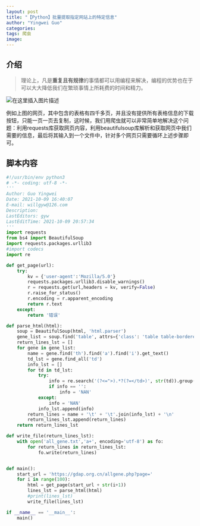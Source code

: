```yaml
---
layout: post
title: "【Python】批量提取指定网站上的特定信息"
author: "Yingwei Guo"
categories: 
tags: 爬虫
image: 
---
```




## 介绍

> 理论上，凡是**重复且有规律**的事情都可以用编程来解决，编程的优势也在于可以大大降低我们在繁琐事情上所耗费的时间和精力。

![在这里插入图片描述](https://img-blog.csdnimg.cn/24010210922f432588e8a379cddb01d5.png?x-oss-process=image/watermark,type_ZHJvaWRzYW5zZmFsbGJhY2s,shadow_50,text_Q1NETiBA5Ya35pyI44CB5peg5aOw,size_20,color_FFFFFF,t_70,g_se,x_16)

例如上图的网页，其中包含的表格有四千多页，并且没有提供所有表格信息的下载按钮，只能一页一页去复制，这时候，我们用爬虫就可以非常简单地解决这个问题：利用requests库获取网页内容，利用beautifulsoup库解析和获取网页中我们需要的信息，最后将其输入到一个文件中，针对多个网页只需要循环上述步骤即可。
## 脚本内容

```python
#!/usr/bin/env python3
# -*- coding: utf-8 -*-
'''
Author: Guo Yingwei
Date: 2021-10-09 16:40:07
E-mail: willgyw@126.com
Description:  
LastEditors: gyw
LastEditTime: 2021-10-09 20:57:34
'''
import requests
from bs4 import BeautifulSoup
import requests.packages.urllib3
#import codecs
import re

def get_page(url):
    try:
        kv = {'user-agent':'Mozilla/5.0'}
        requests.packages.urllib3.disable_warnings()
        r = requests.get(url,headers = kv, verify=False)
        r.raise_for_status()
        r.encoding = r.apparent_encoding
        return r.text
    except:
        return '错误'

def parse_html(html):
    soup = BeautifulSoup(html, 'html.parser')    
    gene_list = soup.find('table', attrs={'class': 'table table-bordered table-striped'}).find('tbody').find_all('tr')
    return_lines_lst = []
    for gene in gene_list:
        name = gene.find('th').find('a').find('i').get_text()
        td_lst = gene.find_all('td')
        info_lst = []
        for td in td_lst:
            try:
                info = re.search('(?<=">).*?(?=</td>)', str(td)).group()
                if info == '':
                    info = 'NAN'
            except:
                info = 'NAN'
            info_lst.append(info)
        return_lines = name + '\t' + '\t'.join(info_lst) + '\n'
        return_lines_lst.append(return_lines)
    return return_lines_lst

def write_file(return_lines_lst):
    with open('all_gene.txt','a+', encoding='utf-8') as fo:
        for return_lines in return_lines_lst:
            fo.write(return_lines)


def main():
    start_url = 'https://gdap.org.cn/allgene.php?page='
    for i in range(100):
        html = get_page(start_url + str(i+1))
        lines_lst = parse_html(html)
        #print(lines_lst)
        write_file(lines_lst)

if __name__ == '__main__':
    main()
```
